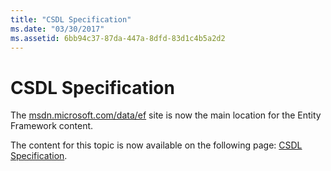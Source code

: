 ```yaml
---
title: "CSDL Specification"
ms.date: "03/30/2017"
ms.assetid: 6bb94c37-87da-447a-8dfd-83d1c4b5a2d2
---
```

# CSDL Specification
The [msdn.microsoft.com/data/ef](http://msdn.microsoft.com/data/ef) site is now the main location for the Entity Framework content.  
  
 The content for this topic is now available on the following page: [CSDL Specification](http://msdn.microsoft.com/data/jj652004).
